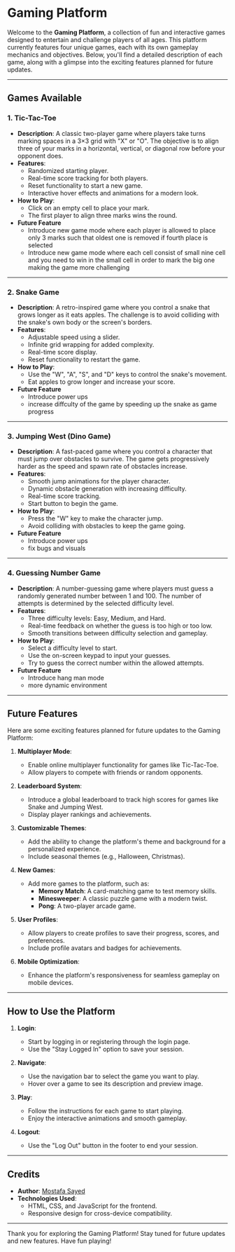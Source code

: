 # Gaming Platform

Welcome to the **Gaming Platform**, a collection of fun and interactive games designed to entertain and challenge players of all ages. This platform currently features four unique games, each with its own gameplay mechanics and objectives. Below, you'll find a detailed description of each game, along with a glimpse into the exciting features planned for future updates.

---

## **Games Available**

### 1. **Tic-Tac-Toe**
- **Description**: 
  A classic two-player game where players take turns marking spaces in a 3×3 grid with "X" or "O". The objective is to align three of your marks in a horizontal, vertical, or diagonal row before your opponent does.
- **Features**:
  - Randomized starting player.
  - Real-time score tracking for both players.
  - Reset functionality to start a new game.
  - Interactive hover effects and animations for a modern look.
- **How to Play**:
  - Click on an empty cell to place your mark.
  - The first player to align three marks wins the round.
- **Future Feature**
  - Introduce new game mode where each player is allowed to place only 3 marks such that oldest one is removed if fourth place is selected
  - Introduce new game mode where each cell consist of small nine cell and you need to win in the small cell in order to mark the big one making the game more challenging

---

### 2. **Snake Game**
- **Description**: 
  A retro-inspired game where you control a snake that grows longer as it eats apples. The challenge is to avoid colliding with the snake's own body or the screen's borders.
- **Features**:
  - Adjustable speed using a slider.
  - Infinite grid wrapping for added complexity.
  - Real-time score display.
  - Reset functionality to restart the game.
- **How to Play**:
  - Use the "W", "A", "S", and "D" keys to control the snake's movement.
  - Eat apples to grow longer and increase your score.
- **Future Feature**
  - Introduce power ups
  - increase diffculty of the game by speeding up the snake as game progress

---

### 3. **Jumping West (Dino Game)**
- **Description**: 
  A fast-paced game where you control a character that must jump over obstacles to survive. The game gets progressively harder as the speed and spawn rate of obstacles increase.
- **Features**:
  - Smooth jump animations for the player character.
  - Dynamic obstacle generation with increasing difficulty.
  - Real-time score tracking.
  - Start button to begin the game.
- **How to Play**:
  - Press the "W" key to make the character jump.
  - Avoid colliding with obstacles to keep the game going.
- **Future Feature**
  - Introduce power ups
  - fix bugs and visuals

---

### 4. **Guessing Number Game**
- **Description**: 
  A number-guessing game where players must guess a randomly generated number between 1 and 100. The number of attempts is determined by the selected difficulty level.
- **Features**:
  - Three difficulty levels: Easy, Medium, and Hard.
  - Real-time feedback on whether the guess is too high or too low.
  - Smooth transitions between difficulty selection and gameplay.
- **How to Play**:
  - Select a difficulty level to start.
  - Use the on-screen keypad to input your guesses.
  - Try to guess the correct number within the allowed attempts.
- **Future Feature**
  - Introduce hang man mode
  - more dynamic environment


---

## **Future Features**

Here are some exciting features planned for future updates to the Gaming Platform:

1. **Multiplayer Mode**:
   - Enable online multiplayer functionality for games like Tic-Tac-Toe.
   - Allow players to compete with friends or random opponents.

2. **Leaderboard System**:
   - Introduce a global leaderboard to track high scores for games like Snake and Jumping West.
   - Display player rankings and achievements.

3. **Customizable Themes**:
   - Add the ability to change the platform's theme and background for a personalized experience.
   - Include seasonal themes (e.g., Halloween, Christmas).

4. **New Games**:
   - Add more games to the platform, such as:
     - **Memory Match**: A card-matching game to test memory skills.
     - **Minesweeper**: A classic puzzle game with a modern twist.
     - **Pong**: A two-player arcade game.

5. **User Profiles**:
   - Allow players to create profiles to save their progress, scores, and preferences.
   - Include profile avatars and badges for achievements.

6. **Mobile Optimization**:
   - Enhance the platform's responsiveness for seamless gameplay on mobile devices.

---

## **How to Use the Platform**

1. **Login**:
   - Start by logging in or registering through the login page.
   - Use the "Stay Logged In" option to save your session.

2. **Navigate**:
   - Use the navigation bar to select the game you want to play.
   - Hover over a game to see its description and preview image.

3. **Play**:
   - Follow the instructions for each game to start playing.
   - Enjoy the interactive animations and smooth gameplay.

4. **Logout**:
   - Use the "Log Out" button in the footer to end your session.

---

## **Credits**

- **Author**: [Mostafa Sayed](https://www.linkedin.com/in/mostafa-sayed-ahmed-taha-75b1121b5/)
- **Technologies Used**:
  - HTML, CSS, and JavaScript for the frontend.
  - Responsive design for cross-device compatibility.

---

Thank you for exploring the Gaming Platform! Stay tuned for future updates and new features. Have fun playing!
